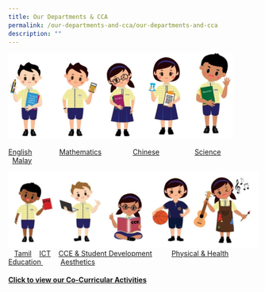 ```yaml
---
title: Our Departments & CCA
permalink: /our-departments-and-cca/our-departments-and-cca
description: ""
---
```

<img src="/images/departments1.jpg" 
     style="width:90%">
		 
   [English](https://moe-wellingtonpri-staging.netlify.app/our-departments-and-cca/english)                          [Mathematics](https://moe-wellingtonpri-staging.netlify.app/our-departments-and-cca/mathematics)                [Chinese](https://moe-wellingtonpri-staging.netlify.app/our-departments-and-cca/chinese)                         [Science](https://moe-wellingtonpri-staging.netlify.app/our-departments-and-cca/science)                         [Malay](https://moe-wellingtonpri-staging.netlify.app/our-departments-and-cca/malay)
	 
![](/images/2%20(1).jpg)
   [Tamil](https://moe-wellingtonpri-staging.netlify.app/our-departments-and-cca/tamil)             [ICT](https://moe-wellingtonpri-staging.netlify.app/our-departments-and-cca/infocomm-technology-ict)                  [CCE & Student Development](https://moe-wellingtonpri-staging.netlify.app/our-departments-and-cca/cce-n-student-development)          [Physical & Health Education ](https://moe-wellingtonpri-staging.netlify.app/our-departments-n-cca/physical-n-health-education)         [Aesthetics](https://moe-wellingtonpri-staging.netlify.app/our-departments-and-cca/aesthetics) 
	 
#### [Click to view our Co-Curricular Activities](https://moe-wellingtonpri-staging.netlify.app/our-departments-and-cca/cca)